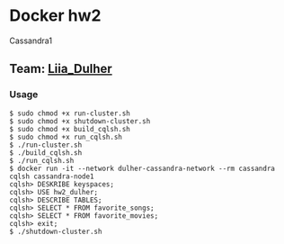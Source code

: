 # Docker hw2
Cassandra1

## Team: [Liia_Dulher](https://github.com/LiiaDulher)

### Usage
````
$ sudo chmod +x run-cluster.sh
$ sudo chmod +x shutdown-cluster.sh
$ sudo chmod +x build_cqlsh.sh
$ sudo chmod +x run_cqlsh.sh
$ ./run-cluster.sh
$ ./build_cqlsh.sh
$ ./run_cqlsh.sh
$ docker run -it --network dulher-cassandra-network --rm cassandra cqlsh cassandra-node1
cqlsh> DESKRIBE keyspaces;
cqlsh> USE hw2_dulher;
cqlsh> DESCRIBE TABLES;
cqlsh> SELECT * FROM favorite_songs;
cqlsh> SELECT * FROM favorite_movies;
cqlsh> exit;
$ ./shutdown-cluster.sh
````
